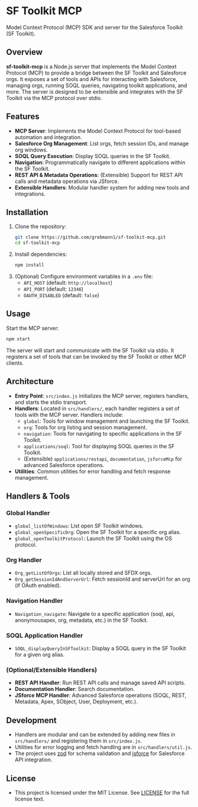 # SF Toolkit MCP

Model Context Protocol (MCP) SDK and server for the Salesforce Toolkit (SF Toolkit).

## Overview

**sf-toolkit-mcp** is a Node.js server that implements the Model Context Protocol (MCP) to provide a bridge between the SF Toolkit and Salesforce orgs. It exposes a set of tools and APIs for interacting with Salesforce, managing orgs, running SOQL queries, navigating toolkit applications, and more. The server is designed to be extensible and integrates with the SF Toolkit via the MCP protocol over stdio.

## Features

- **MCP Server**: Implements the Model Context Protocol for tool-based automation and integration.
- **Salesforce Org Management**: List orgs, fetch session IDs, and manage org windows.
- **SOQL Query Execution**: Display SOQL queries in the SF Toolkit.
- **Navigation**: Programmatically navigate to different applications within the SF Toolkit.
- **REST API & Metadata Operations**: (Extensible) Support for REST API calls and metadata operations via JSforce.
- **Extensible Handlers**: Modular handler system for adding new tools and integrations.

## Installation

1. Clone the repository:
   ```sh
   git clone https://github.com/grebmann1/sf-toolkit-mcp.git
   cd sf-toolkit-mcp
   ```
2. Install dependencies:
   ```sh
   npm install
   ```
3. (Optional) Configure environment variables in a `.env` file:
   - `API_HOST` (default: `http://localhost`)
   - `API_PORT` (default: `12346`)
   - `OAUTH_DISABLED` (default: `false`)

## Usage

Start the MCP server:
```sh
npm start
```

The server will start and communicate with the SF Toolkit via stdio. It registers a set of tools that can be invoked by the SF Toolkit or other MCP clients.

## Architecture

- **Entry Point**: `src/index.js` initializes the MCP server, registers handlers, and starts the stdio transport.
- **Handlers**: Located in `src/handlers/`, each handler registers a set of tools with the MCP server. Handlers include:
  - `global`: Tools for window management and launching the SF Toolkit.
  - `org`: Tools for org listing and session management.
  - `navigation`: Tools for navigating to specific applications in the SF Toolkit.
  - `applications/soql`: Tool for displaying SOQL queries in the SF Toolkit.
  - (Extensible) `applications/restapi`, `documentation`, `jsforceMcp` for advanced Salesforce operations.
- **Utilities**: Common utilities for error handling and fetch response management.

## Handlers & Tools

### Global Handler
- `global_listOfWindows`: List open SF Toolkit windows.
- `global_openSpecificOrg`: Open the SF Toolkit for a specific org alias.
- `global_openToolkitProtocol`: Launch the SF Toolkit using the OS protocol.

### Org Handler
- `Org_getListOfOrgs`: List all locally stored and SFDX orgs.
- `Org_getSessionIdAndServerUrl`: Fetch sessionId and serverUrl for an org (if OAuth enabled).

### Navigation Handler
- `Navigation_navigate`: Navigate to a specific application (soql, api, anonymousapex, org, metadata, etc.) in the SF Toolkit.

### SOQL Application Handler
- `SOQL_displayQueryInSFToolkit`: Display a SOQL query in the SF Toolkit for a given org alias.

### (Optional/Extensible Handlers)
- **REST API Handler**: Run REST API calls and manage saved API scripts.
- **Documentation Handler**: Search documentation.
- **JSforce MCP Handler**: Advanced Salesforce operations (SOQL, REST, Metadata, Apex, SObject, User, Deployment, etc.).

## Development

- Handlers are modular and can be extended by adding new files in `src/handlers/` and registering them in `src/index.js`.
- Utilities for error logging and fetch handling are in `src/handlers/util.js`.
- The project uses [zod](https://github.com/colinhacks/zod) for schema validation and [jsforce](https://jsforce.github.io/) for Salesforce API integration.

## License

- This project is licensed under the MIT License. See [LICENSE](LICENSE) for the full license text. 
